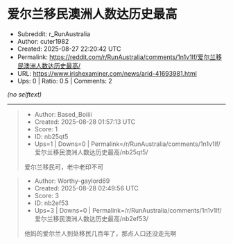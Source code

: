 # 爱尔兰移民澳洲人数达历史最高

- Subreddit: r_RunAustralia
- Author: cuter1982
- Created: 2025-08-27 22:20:42 UTC
- Permalink: https://reddit.com/r/RunAustralia/comments/1n1v1lf/爱尔兰移民澳洲人数达历史最高/
- URL: https://www.irishexaminer.com/news/arid-41693981.html
- Ups: 0 | Ratio: 0.5 | Comments: 2

_(no selftext)_

---

> - Author: Based_Boiiii
> - Created: 2025-08-28 01:57:13 UTC
> - Score: 1
> - ID: nb25qt5
> - Ups=1 | Downs=0 | Permalink=/r/RunAustralia/comments/1n1v1lf/爱尔兰移民澳洲人数达历史最高/nb25qt5/
>
> 爱尔兰移民可，老中老印不可

> - Author: Worthy-gaylord69
> - Created: 2025-08-28 02:49:56 UTC
> - Score: 3
> - ID: nb2ef53
> - Ups=3 | Downs=0 | Permalink=/r/RunAustralia/comments/1n1v1lf/爱尔兰移民澳洲人数达历史最高/nb2ef53/
>
> 他妈的爱尔兰人到处移民几百年了，那点人口还没走光啊
